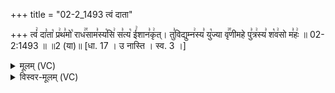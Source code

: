 +++
title = "02-2_1493 त्वं दाता"

+++
त्वं꣢ दा꣣ता꣡ प्र꣢थ꣣मो꣡ राध꣢꣯साम꣣स्य꣡सि꣢ स꣣त्य꣡ ई꣢शान꣣कृ꣢त्। तु꣣विद्युम्न꣢स्य꣣ यु꣡ज्या वृ꣢꣯णीमहे पु꣣त्र꣢स्य꣣ श꣡व꣢सो म꣣हः꣢ ॥ 02-2:1493 ॥ ॥2 (या)॥ [धा. 17 । उ नास्ति । स्व. 3 ।]

<details><summary>मूलम् (VC)</summary>

त्वं꣢ दा꣣ता꣡ प्र꣢थ꣣मो꣡ राध꣢꣯साम꣣स्य꣡सि꣢ स꣣त्य꣡ ई꣢शान꣣कृ꣢त् । तु꣣विद्युम्न꣢स्य꣣ यु꣡ज्या वृ꣢꣯णीमहे पु꣣त्र꣢स्य꣣ श꣡व꣢सो म꣣हः꣢ ॥१४९३॥
</details>

<details><summary>विस्वर-मूलम् (VC)</summary>

त्वं दाता प्रथमो राधसामस्यसि सत्य ईशानकृत् । तुविद्युम्नस्य युज्या वृणीमहे पुत्रस्य शवसो महः ॥१४९३॥
</details>